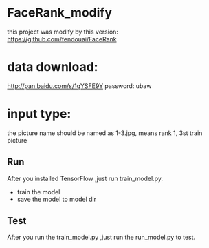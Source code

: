 # FaceRank_modify
this project was modify by this version: https://github.com/fendouai/FaceRank

# data download:
http://pan.baidu.com/s/1qYSFE9Y   password: ubaw

# input type:
the picture name should be named as 1-3.jpg, means rank 1, 3st train picture

## Run
After you installed TensorFlow ,just run train_model.py.
* train the model
* save the model to model dir

## Test
After you run the train_model.py ,just run the run_model.py to test.
